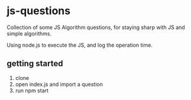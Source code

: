 # js-questions
Collection of some JS Algorithm questions, for staying sharp with JS and simple algorithms.

Using node.js to execute the JS, and log the operation time.

## getting started
1. clone
2. open index.js and import a question
3. run npm start